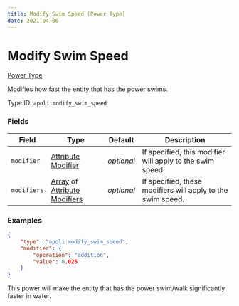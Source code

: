 ```yaml
---
title: Modify Swim Speed (Power Type)
date: 2021-04-06
---
```


# Modify Swim Speed

[Power Type](../power_types.md)

Modifies how fast the entity that has the power swims.

Type ID: `apoli:modify_swim_speed`


### Fields

Field  | Type | Default | Description
-------|------|---------|-------------
`modifier` | [Attribute Modifier](../data_types/attribute_modifier.md) | _optional_ | If specified, this modifier will apply to the swim speed.
`modifiers` | [Array](../data_types/array.md) of [Attribute Modifiers](../data_types/attribute_modifier.md) | _optional_ | If specified, these modifiers will apply to the swim speed.



### Examples

```json
{
    "type": "apoli:modify_swim_speed",
    "modifier": {
        "operation": "addition",
        "value": 0.025
    }
}
```

This power will make the entity that has the power swim/walk significantly faster in water.
